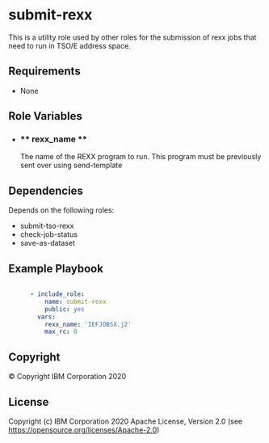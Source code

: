 submit-rexx
=========

This is a utility role used by other roles for the submission of rexx jobs that need to run in TSO/E address space.


Requirements
------------

* None

Role Variables
--------------
- ### ** rexx_name **
   The name of the REXX program to run.  This program must be previously sent over using send-template


Dependencies
------------

Depends on the following roles:

* submit-tso-rexx
* check-job-status
* save-as-dataset

Example Playbook
----------------
```yaml

      - include_role:
          name: submit-rexx
          public: yes
        vars:
          rexx_name: 'IEFJOBSX.j2'
          max_rc: 0

```

## Copyright

© Copyright IBM Corporation 2020

License
-------

Copyright (c) IBM Corporation 2020 Apache License, Version 2.0 (see https://opensource.org/licenses/Apache-2.0)

